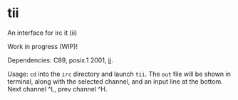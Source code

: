 # tii
An interface for irc it (ii)

Work in progress (WIP)!

Dependencies:
C89, posix.1 2001, [ii](http://git.suckless.org/ii).

Usage:
`cd` into the `irc` directory and launch `tii`.
The `out` file will be shown in terminal, along with the selected channel, and
an input line at the bottom.
Next channel ^L, prev channel ^H.
